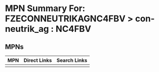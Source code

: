 



# MPN Summary For: FZECONNEUTRIKAGNC4FBV > con-neutrik_ag : NC4FBV

## MPNs
  

|MPN|Direct Links|Search Links|
| :--- | :--- | :--- |
||||
